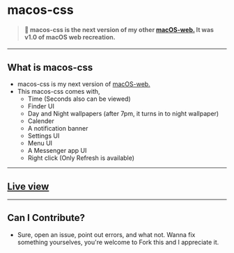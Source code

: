 # macos-css
> #### 🛑 macos-css is the next version of my other [macOS-web.](https://github.com/RedEdge967/macOS-web) It was v1.0 of macOS web recreation.
---
## What is macos-css
- macos-css is my next version of [macOS-web.](https://github.com/RedEdge967/macOS-web)
- This macos-css comes with,
    - Time (Seconds also can be viewed)
    - Finder UI
    - Day and Night wallpapers (after 7pm, it turns in to night wallpaper)
    - Calender
    - A notification banner
    - Settings UI
    - Menu UI
    - A Messenger app UI
    - Right click (Only Refresh is available)

---
## [Live view](https://macos-css.vercel.app)
---
## Can I Contribute?
- Sure, open an issue, point out errors, and what not. Wanna fix something yourselves, you're welcome to Fork this and I appreciate it.
